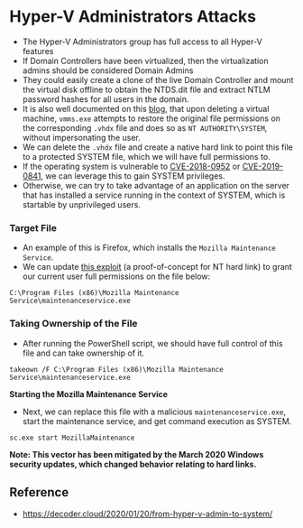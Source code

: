 # Hyper-V Administrators Attacks

* The Hyper-V Administrators group has full access to all Hyper-V features
* If Domain Controllers have been virtualized, then the virtualization admins should be considered Domain Admins
* They could easily create a clone of the live Domain Controller and mount the virtual disk offline to obtain the NTDS.dit file and extract NTLM password hashes for all users in the domain.
* It is also well documented on this [blog](https://decoder.cloud/2020/01/20/from-hyper-v-admin-to-system/), that upon deleting a virtual machine, `vmms.exe` attempts to restore the original file permissions on the corresponding `.vhdx` file and does so as `NT AUTHORITY\SYSTEM`, without impersonating the user.
* &#x20;We can delete the `.vhdx` file and create a native hard link to point this file to a protected SYSTEM file, which we will have full permissions to.
* If the operating system is vulnerable to [CVE-2018-0952](https://www.tenable.com/cve/CVE-2018-0952) or [CVE-2019-0841](https://www.tenable.com/cve/CVE-2019-0841), we can leverage this to gain SYSTEM privileges.
* Otherwise, we can try to take advantage of an application on the server that has installed a service running in the context of SYSTEM, which is startable by unprivileged users.

### Target File

* An example of this is Firefox, which installs the `Mozilla Maintenance Service`.
* We can update [this exploit](https://raw.githubusercontent.com/decoder-it/Hyper-V-admin-EOP/master/hyperv-eop.ps1) (a proof-of-concept for NT hard link) to grant our current user full permissions on the file below:

```shell-session
C:\Program Files (x86)\Mozilla Maintenance Service\maintenanceservice.exe
```

### Taking Ownership of the File

* After running the PowerShell script, we should have full control of this file and can take ownership of it.

```cmd-session
takeown /F C:\Program Files (x86)\Mozilla Maintenance Service\maintenanceservice.exe
```

**Starting the Mozilla Maintenance Service**

* Next, we can replace this file with a malicious `maintenanceservice.exe`, start the maintenance service, and get command execution as SYSTEM.

```cmd-session
sc.exe start MozillaMaintenance
```

**Note: This vector has been mitigated by the March 2020 Windows security updates, which changed behavior relating to hard links.**

## Reference

* https://decoder.cloud/2020/01/20/from-hyper-v-admin-to-system/


